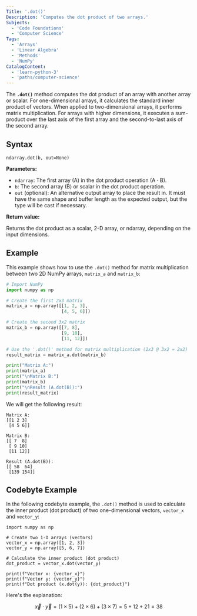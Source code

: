 ```yaml
---
Title: '.dot()'
Description: 'Computes the dot product of two arrays.'
Subjects:
  - 'Code Foundations'
  - 'Computer Science'
Tags:
  - 'Arrays'
  - 'Linear Algebra'
  - 'Methods'
  - 'NumPy'
CatalogContent:
  - 'learn-python-3'
  - 'paths/computer-science'
---
```


The **`.dot()`** method computes the dot product of an array with another array or scalar. For one-dimensional arrays, it calculates the standard inner product of vectors. When applied to two-dimensional arrays, it performs matrix multiplication. For arrays with higher dimensions, it executes a sum-product over the last axis of the first array and the second-to-last axis of the second array.

## Syntax

```pseudo
ndarray.dot(b, out=None)
```

**Parameters:**

- `ndarray`: The first array (A) in the dot product operation (A $\cdot$ B).
- `b`: The second array (B) or scalar in the dot product operation.
- `out` (optional): An alternative output array to place the result in. It must have the same shape and buffer length as the expected output, but the type will be cast if necessary.

**Return value:**

Returns the dot product as a scalar, 2-D array, or ndarray, depending on the input dimensions.

## Example

This example shows how to use the `.dot()` method for matrix multiplication between two 2D NumPy arrays, `matrix_a` and `matrix_b`:

```py
# Import NumPy
import numpy as np

# Create the first 2x3 matrix
matrix_a = np.array([[1, 2, 3],
                     [4, 5, 6]])

# Create the second 3x2 matrix
matrix_b = np.array([[7, 8],
                     [9, 10],
                     [11, 12]])

# Use the '.dot()' method for matrix multiplication (2x3 @ 3x2 = 2x2)
result_matrix = matrix_a.dot(matrix_b)

print("Matrix A:")
print(matrix_a)
print("\nMatrix B:")
print(matrix_b)
print("\nResult (A.dot(B)):")
print(result_matrix)
```

We will get the following result:

```shell
Matrix A:
[[1 2 3]
 [4 5 6]]

Matrix B:
[[ 7  8]
 [ 9 10]
 [11 12]]

Result (A.dot(B)):
[[ 58  64]
 [139 154]]
```

## Codebyte Example

In the following codebyte example, the `.dot()` method is used to calculate the inner product (dot product) of two one-dimensional vectors, `vector_x` and `vector_y`:

```codebyte/python
import numpy as np

# Create two 1-D arrays (vectors)
vector_x = np.array([1, 2, 3])
vector_y = np.array([5, 6, 7])

# Calculate the inner product (dot product)
dot_product = vector_x.dot(vector_y)

print(f"Vector x: {vector_x}")
print(f"Vector y: {vector_y}")
print(f"Dot product (x.dot(y)): {dot_product}")
```

Here's the explanation:

$$\vec{x} \cdot \vec{y} = (1 \times 5) + (2 \times 6) + (3 \times 7) = 5 + 12 + 21 = 38$$
